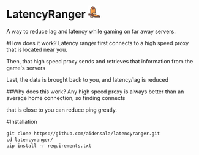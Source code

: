 # LatencyRanger ![latencyranger logo](boots.png)
A way to reduce lag and latency while gaming on far away servers.

#How does it work?
Latency ranger first connects to a high speed proxy that is located near you.

Then, that high speed proxy sends and retrieves that information from the game's servers

Last, the data is brought back to you, and latency/lag is reduced

##Why does this work?
Any high speed proxy is always better than an average home connection, so finding connects

that is close to you can reduce ping greatly.

#Installation
```
git clone https://github.com/aidensala/latencyranger.git
cd latencyranger/
pip install -r requirements.txt
```
